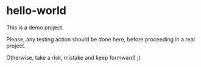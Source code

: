 # hello-world
This is a demo project.

Please, any testing action should be done here, before proceeding in a real project.

Otherwise, take a risk, mistake and keep formward! ;)
